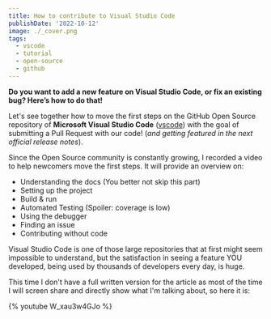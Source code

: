 ```yaml
---
title: How to contribute to Visual Studio Code
publishDate: '2022-10-12'
image: ./_cover.png
tags:
  - vscode
  - tutorial
  - open-source
  - github
---
```


**Do you want to add a new feature on Visual Studio Code, or fix an existing bug? Here’s how to do that!**

Let's see together how to move the first steps on the GitHub Open Source repository of **Microsoft Visual Studio Code** ([vscode](https://github.com/microsoft/vscode)) with the goal of submitting a Pull Request with our code! (_and getting featured in the next official release notes_).

Since the Open Source community is constantly growing, I recorded a video to help newcomers move the first steps. It will provide an overview on:

- Understanding the docs (You better not skip this part)
- Setting up the project
- Build & run
- Automated Testing (Spoiler: coverage is low)
- Using the debugger
- Finding an issue
- Contributing without code

Visual Studio Code is one of those large repositories that at first might seem impossible to understand, but the satisfaction in seeing a feature YOU developed, being used by thousands of developers every day, is huge.

This time I don't have a full written version for the article as most of the time I will screen share and directly show what I'm talking about, so here it is:

{% youtube W_xau3w4GJo %}
